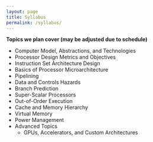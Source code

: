 ```yaml
---
layout: page
title: Syllabus
permalink: /syllabus/
---
```


**Topics we plan cover (may be adjusted due to schedule)**

- Computer Model, Abstractions, and Technologies
- Processor Design Metrics and Objectives
- Instruction Set Architecture Design
- Basics of Processor Microarchitecture
- Pipelining
- Data and Controls Hazards
- Branch Prediction
- Super-Scalar Processors
- Out-of-Order Execution
- Cache and Memory Hierarchy
- Virtual Memory
- Power Management
- Advanced Topics
  - GPUs, Accelerators, and Custom Architectures